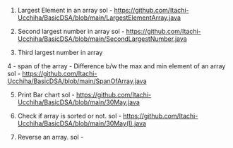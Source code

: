1. Largest Element in an array
    sol - https://github.com/Itachi-Ucchiha/BasicDSA/blob/main/LargestElementArray.java
    
2. Second largest number in array
    sol - https://github.com/Itachi-Ucchiha/BasicDSA/blob/main/SecondLargestNumber.java
    
3. Third largest number in array

 4 - span of the array - Difference b/w the max and min element of an array 
    sol - https://github.com/Itachi-Ucchiha/BasicDSA/blob/main/SpanOfArray.java
    
5. Print Bar chart
    sol - https://github.com/Itachi-Ucchiha/BasicDSA/blob/main/30May.java
    
6. Check if array is sorted or not.
    sol - https://github.com/Itachi-Ucchiha/BasicDSA/blob/main/30May(I).java
    
7. Reverse an array.
    sol -  

